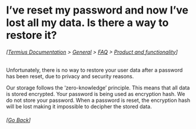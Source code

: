 # I’ve reset my password and now I’ve lost all my data. Is there a way to restore it?
###### [[Termius Documentation](../../../README.md) > [General](../../README.md) > [FAQ](../README.md) > [Product and functionality](README.md)]

Unfortunately, there is no way to restore your user data after a password has been reset, due to privacy and security reasons.

Our storage follows the ‘zero-knowledge’ principle. This means that all data is stored encrypted. Your password is being used as encryption hash. We do not store your password. When a password is reset, the encryption hash will be lost making it impossible to decipher the stored data.

###### [[Go Back](README.md)]
